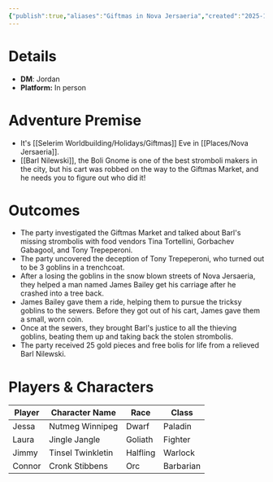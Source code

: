 ```yaml
---
{"publish":true,"aliases":"Giftmas in Nova Jersaeria","created":"2025-10-03T15:37:56.000-04:00","modified":"2025-10-09T16:59:13.000-04:00","cssclasses":""}
---
```


# Details
- **DM**: Jordan
- **Platform:** In person

# Adventure Premise
- It's [[Selerim Worldbuilding/Holidays/Giftmas]] Eve in [[Places/Nova Jersaeria]]. 
- [[Barl Nilewski]], the Boli Gnome is one of the best stromboli makers in the city, but his cart was robbed on the way to the Giftmas Market, and he needs you to figure out who did it!
# Outcomes
- The party investigated the Giftmas Market and talked about Barl's missing strombolis with food vendors Tina Tortellini, Gorbachev Gabagool, and Tony Trepeperoni.
- The party uncovered the deception of Tony Trepeperoni, who turned out to be 3 goblins in a trenchcoat.
- After a losing the goblins in the snow blown streets of Nova Jersaeria, they helped a man named James Bailey get his carriage after he crashed into a tree back.
- James Bailey gave them a ride, helping them to pursue the tricksy goblins to the sewers. Before they got out of his cart, James gave them a small, worn coin.
- Once at the sewers, they brought Barl's justice to all the thieving goblins, beating them up and taking back the stolen strombolis.
- The party received 25 gold pieces and free bolis for life from a relieved Barl Nilewski.

# Players & Characters
| Player              | Character Name    | Race     | Class     |
| ------------------- | ----------------- | -------- | --------- |
| Jessa | Nutmeg Winnipeg   | Dwarf    | Paladin   |
| Laura | Jingle Jangle     | Goliath  | Fighter   |
| Jimmy | Tinsel Twinkletin | Halfling | Warlock   |
| Connor | Cronk Stibbens    | Orc      | Barbarian |

